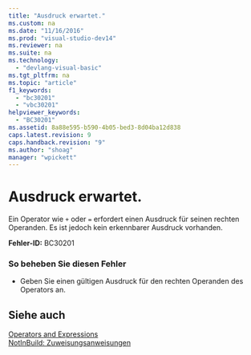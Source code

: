 ```yaml
---
title: "Ausdruck erwartet."
ms.custom: na
ms.date: "11/16/2016"
ms.prod: "visual-studio-dev14"
ms.reviewer: na
ms.suite: na
ms.technology: 
  - "devlang-visual-basic"
ms.tgt_pltfrm: na
ms.topic: "article"
f1_keywords: 
  - "bc30201"
  - "vbc30201"
helpviewer_keywords: 
  - "BC30201"
ms.assetid: 8a88e595-b590-4b05-bed3-8d04ba12d838
caps.latest.revision: 9
caps.handback.revision: "9"
ms.author: "shoag"
manager: "wpickett"
---
```

# Ausdruck erwartet.
Ein Operator wie `+` oder `=` erfordert einen Ausdruck für seinen rechten Operanden. Es ist jedoch kein erkennbarer Ausdruck vorhanden.  
  
 **Fehler\-ID:** BC30201  
  
### So beheben Sie diesen Fehler  
  
-   Geben Sie einen gültigen Ausdruck für den rechten Operanden des Operators an.  
  
## Siehe auch  
 [Operators and Expressions](../Topic/Operators%20and%20Expressions%20in%20Visual%20Basic.md)   
 [NotInBuild: Zuweisungsanweisungen](assetId:///eb4f91e9-fbbf-45ca-b21d-e8ae069de4f9)